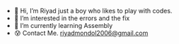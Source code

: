 - 👋 Hi, I’m Riyad just a boy who likes to play with codes.
- 👀 I’m interested in the errors and the fix 
- 🌱 I’m currently learning Assembly 
- 😰 Contact Me.
riyadmondol2006@gmail.com
